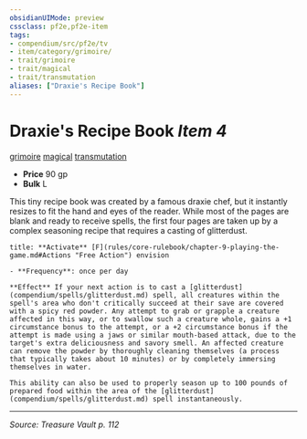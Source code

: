```yaml
---
obsidianUIMode: preview
cssclass: pf2e,pf2e-item
tags:
- compendium/src/pf2e/tv
- item/category/grimoire/
- trait/grimoire
- trait/magical
- trait/transmutation
aliases: ["Draxie's Recipe Book"]
---
```

# Draxie's Recipe Book *Item 4*  
[grimoire](grimoire-som.md "Grimoire Item Trait")  [magical](magical.md "Magical Item Trait")  [transmutation](transmutation.md "Transmutation School Trait")  

- **Price** 90 gp
- **Bulk** L

This tiny recipe book was created by a famous draxie chef, but it instantly resizes to fit the hand and eyes of the reader. While most of the pages are blank and ready to receive spells, the first four pages are taken up by a complex seasoning recipe that requires a casting of glitterdust.

```ad-embed-ability
title: **Activate** [F](rules/core-rulebook/chapter-9-playing-the-game.md#Actions "Free Action") envision

- **Frequency**: once per day

**Effect** If your next action is to cast a [glitterdust](compendium/spells/glitterdust.md) spell, all creatures within the spell's area who don't critically succeed at their save are covered with a spicy red powder. Any attempt to grab or grapple a creature affected in this way, or to swallow such a creature whole, gains a +1 circumstance bonus to the attempt, or a +2 circumstance bonus if the attempt is made using a jaws or similar mouth-based attack, due to the target's extra deliciousness and savory smell. An affected creature can remove the powder by thoroughly cleaning themselves (a process that typically takes about 10 minutes) or by completely immersing themselves in water.

This ability can also be used to properly season up to 100 pounds of prepared food within the area of the [glitterdust](compendium/spells/glitterdust.md) spell instantaneously.
```


---
*Source: Treasure Vault p. 112*